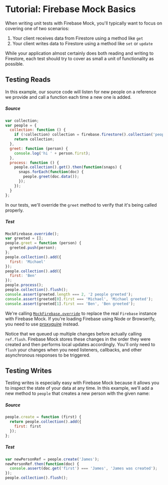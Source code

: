 # Tutorial: Firebase Mock Basics

When writing unit tests with Firebase Mock, you'll typically want to focus on covering one of two scenarios:

1. Your client receives data from Firestore using a method like `get`
2. Your client writes data to Firestore using a method like `set` or `update`

While your application almost certainly does both reading and writing to Firestore, each test should try to cover as small a unit of functionality as possible.

## Testing Reads

In this example, our source code will listen for new people on a reference we provide and call a function each time a new one is added.

##### Source

```js
var collection;
var people = {
  collection: function () {
    if (!collection) collection = firebase.firestore().collection('people');
    return collection;
  },
  greet: function (person) {
    console.log('hi ' + person.first);
  },
  process: function () {
    people.collection().get().then(function(snaps) {
      snaps.forEach(function(doc) {
        people.greet(doc.data());
      });
    });
  }
};
```

In our tests, we'll override the `greet` method to verify that it's being called properly.

##### Test

```js
MockFirebase.override();
var greeted = [];
people.greet = function (person) {
  greeted.push(person);
};
people.collection().add({
  first: 'Michael'
});
people.collection().add({
  first: 'Ben'
});
people.process();
people.collection().flush();
console.assert(greeted.length === 2, '2 people greeted');
console.assert(greeted[0].first === 'Michael', 'Michael greeted');
console.assert(greeted[1].first === 'Ben', 'Ben greeted');
```

We're calling [`MockFirebase.override`](override.md) to replace the real `Firebase` instance with Firebase Mock. If you're loading Firebase using Node or Browserify, you need to use [proxyquire](../integration/proxyquire.md) instead.

Notice that we queued up multiple changes before actually calling `ref.flush`. Firebase Mock stores these changes in the order they were created and then performs local updates accordingly. You'll only need to `flush` your changes when you need listeners, callbacks, and other asynchronous responses to be triggered.

## Testing Writes

Testing writes is especially easy with Firebase Mock because it allows you to inspect the state of your data at any time. In this example, we'll add a new method to `people` that creates a new person with the given name:

##### Source

```js
people.create = function (first) {
  return people.collection().add({
    first: first
  });
};
```

##### Test

```js
var newPersonRef = people.create('James');
newPersonRef.then(function(doc) {
  console.assert(doc.get('first') === 'James', 'James was created');
});
people.collection().flush();
```
